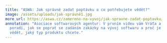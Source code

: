```yaml
---
title: "ASWA: Jak správně zadat poptávku a co potřebujete vědět?"
image: /assets/uploads/jak-správně1.jpg
more_url: https://aswa.cz/zamereno-na-vyvoj/jak-spravne-zadat-poptavku/
annotation: "Asociace softwarových agentur: V prvním videu vám Vráťa a Vráťa
  poradí, jak se poprat se zadáním zakázky na vývoj softwaru a proč je důležité
  vědět, jaký typ produktu chcete."
---
```

